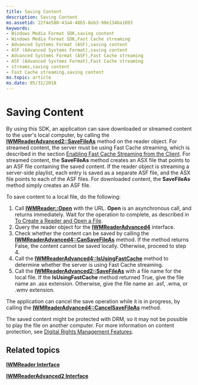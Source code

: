 ```yaml
---
title: Saving Content
description: Saving Content
ms.assetid: 22f4e580-43a4-48b5-8eb3-90e1346a1093
keywords:
- Windows Media Format SDK,saving content
- Windows Media Format SDK,Fast Cache streaming
- Advanced Systems Format (ASF),saving content
- ASF (Advanced Systems Format),saving content
- Advanced Systems Format (ASF),Fast Cache streaming
- ASF (Advanced Systems Format),Fast Cache streaming
- streams,saving content
- Fast Cache streaming,saving content
ms.topic: article
ms.date: 05/31/2018
---
```


# Saving Content

By using this SDK, an application can save downloaded or streamed content to the user's local computer, by calling the [**IWMReaderAdvanced2::SaveFileAs**](/previous-versions/windows/desktop/api/Wmsdkidl/nf-wmsdkidl-iwmreaderadvanced2-savefileas) method on the reader object. For streamed content, the server must be using Fast Cache streaming, which is described in the section [Enabling Fast Cache Streaming from the Client](enabling-fast-cache-streaming-from-the-client.md). For streamed content, the **SaveFileAs** method creates an ASX file that points to an ASF file containing the saved content. If the reader object is streaming a server-side playlist, each entry is saved as a separate ASF file, and the ASX file points to each of the ASF files. For downloaded content, the **SaveFileAs** method simply creates an ASF file.

To save content to a local file, do the following:

1.  Call [**IWMReader::Open**](/previous-versions/windows/desktop/api/Wmsdkidl/nf-wmsdkidl-iwmreader-open) with the URL. **Open** is an asynchronous call, and returns immediately. Wait for the operation to complete, as described in [To Create a Reader and Open a File](to-create-a-reader-and-open-a-file.md).
2.  Query the reader object for the [**IWMReaderAdvanced4**](/previous-versions/previous-versions/windows/desktop/api/wmsdkidl/nn-wmsdkidl-iwmreaderadvanced4) interface.
3.  Check whether the content can be saved by calling the [**IWMReaderAdvanced4::CanSaveFileAs**](/previous-versions/windows/desktop/api/Wmsdkidl/nf-wmsdkidl-iwmreaderadvanced4-cansavefileas) method. If the method returns False, the content cannot be saved locally. Otherwise, proceed to step 4.
4.  Call the [**IWMReaderAdvanced4::IsUsingFastCache**](/previous-versions/windows/desktop/api/Wmsdkidl/nf-wmsdkidl-iwmreaderadvanced4-isusingfastcache) method to determine whether the server is using Fast Cache streaming.
5.  Call the [**IWMReaderAdvanced2::SaveFileAs**](/previous-versions/windows/desktop/api/Wmsdkidl/nf-wmsdkidl-iwmreaderadvanced2-savefileas) with a file name for the local file. If the **IsUsingFastCache** method returned True, give the file name an .asx extension. Otherwise, give the file name an .asf, .wma, or .wmv extension.

The application can cancel the save operation while it is in progress, by calling the [**IWMReaderAdvanced4::CancelSaveFileAs**](/previous-versions/windows/desktop/api/Wmsdkidl/nf-wmsdkidl-iwmreaderadvanced4-cancelsavefileas) method.

The saved content might be protected with DRM, so it may not be possible to play the file on another computer. For more information on content protection, see [Digital Rights Management Features](digital-rights-management-features.md).

## Related topics

<dl> <dt>

[**IWMReader Interface**](/previous-versions/windows/desktop/api/wmsdkidl/nn-wmsdkidl-iwmreader)
</dt> <dt>

[**IWMReaderAdvanced2 Interface**](/previous-versions/previous-versions/windows/desktop/api/wmsdkidl/nn-wmsdkidl-iwmreaderadvanced2)
</dt> </dl>

 

 




